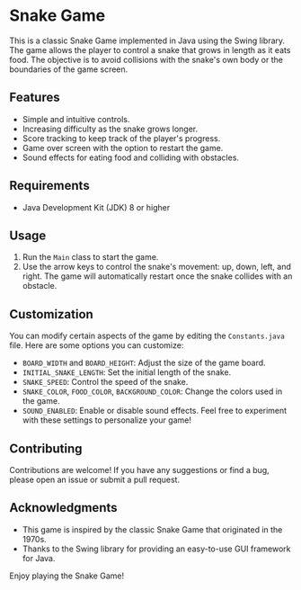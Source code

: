 # Snake Game
This is a classic Snake Game implemented in Java using the Swing library. The game allows the player to control a snake that grows in length as it eats food. The objective is to avoid collisions with the snake's own body or the boundaries of the game screen.

## Features
- Simple and intuitive controls.
- Increasing difficulty as the snake grows longer.
- Score tracking to keep track of the player's progress.
- Game over screen with the option to restart the game.
- Sound effects for eating food and colliding with obstacles.

## Requirements
- Java Development Kit (JDK) 8 or higher

## Usage
1. Run the `Main` class to start the game.
2. Use the arrow keys to control the snake's movement: up, down, left, and right. The game will automatically restart once the snake collides with an obstacle.

## Customization
You can modify certain aspects of the game by editing the `Constants.java` file. Here are some options you can customize:
- `BOARD_WIDTH` and `BOARD_HEIGHT`: Adjust the size of the game board.
- `INITIAL_SNAKE_LENGTH`: Set the initial length of the snake.
- `SNAKE_SPEED`: Control the speed of the snake.
- `SNAKE_COLOR`, `FOOD_COLOR`, `BACKGROUND_COLOR`: Change the colors used in the game.
- `SOUND_ENABLED`: Enable or disable sound effects.
Feel free to experiment with these settings to personalize your game!

## Contributing
Contributions are welcome! If you have any suggestions or find a bug, please open an issue or submit a pull request.

## Acknowledgments
- This game is inspired by the classic Snake Game that originated in the 1970s.
- Thanks to the Swing library for providing an easy-to-use GUI framework for Java.

Enjoy playing the Snake Game!
